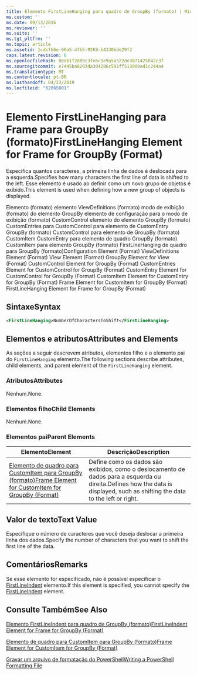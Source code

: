 ```yaml
---
title: Elemento FirstLineHanging para quadro de GroupBy (formato) | Microsoft Docs
ms.custom: ''
ms.date: 09/13/2016
ms.reviewer: ''
ms.suite: ''
ms.tgt_pltfrm: ''
ms.topic: article
ms.assetid: 1cdcf66e-96a5-47b5-9269-b4330bde29f2
caps.latest.revision: 6
ms.openlocfilehash: 08db1f2d89c3fe6c1e9a5a522de3071425042c3f
ms.sourcegitcommit: e7445ba8203da304286c591ff513900ad1c244a4
ms.translationtype: MT
ms.contentlocale: pt-BR
ms.lasthandoff: 04/23/2019
ms.locfileid: "62065801"
---
```

# <a name="firstlinehanging-element-for-frame-for-groupby-format"></a><span data-ttu-id="87007-102">Elemento FirstLineHanging para Frame para GroupBy (formato)</span><span class="sxs-lookup"><span data-stu-id="87007-102">FirstLineHanging Element for Frame for GroupBy (Format)</span></span>

<span data-ttu-id="87007-103">Especifica quantos caracteres, a primeira linha de dados é deslocada para a esquerda.</span><span class="sxs-lookup"><span data-stu-id="87007-103">Specifies how many characters the first line of data is shifted to the left.</span></span> <span data-ttu-id="87007-104">Esse elemento é usado ao definir como um novo grupo de objetos é exibido.</span><span class="sxs-lookup"><span data-stu-id="87007-104">This element is used when defining how a new group of objects is displayed.</span></span>

<span data-ttu-id="87007-105">Elemento (formato) elemento ViewDefinitions (formato) modo de exibição (formato) do elemento GroupBy elemento de configuração para o modo de exibição (formato) CustomControl elemento do elemento GroupBy (formato) CustomEntries para CustomControl para elemento de CustomEntry GroupBy (formato) CustomControl para elemento de GroupBy (formato) CustomItem CustomEntry para elemento de quadro GroupBy (formato) CustomItem para elemento GroupBy (formato) FirstLineHanging de quadro para GroupBy (formato)</span><span class="sxs-lookup"><span data-stu-id="87007-105">Configuration Element (Format) ViewDefinitions Element (Format) View Element (Format) GroupBy Element for View (Format) CustomControl Element for GroupBy (Format) CustomEntries Element for CustomControl for GroupBy (Format) CustomEntry Element for CustomControl for GroupBy (Format) CustomItem Element for CustomEntry for GroupBy (Format) Frame Element for CustomItem for GroupBy (Format) FirstLineHanging Element for Frame for GroupBy (Format)</span></span>

## <a name="syntax"></a><span data-ttu-id="87007-106">Sintaxe</span><span class="sxs-lookup"><span data-stu-id="87007-106">Syntax</span></span>

```xml
<FirstLineHanging>NumberOfCharactersToShift</FirstLineHanging>
```

## <a name="attributes-and-elements"></a><span data-ttu-id="87007-107">Elementos e atributos</span><span class="sxs-lookup"><span data-stu-id="87007-107">Attributes and Elements</span></span>

<span data-ttu-id="87007-108">As seções a seguir descrevem atributos, elementos filho e o elemento pai do `FirstLineHanging` elemento.</span><span class="sxs-lookup"><span data-stu-id="87007-108">The following sections describe attributes, child elements, and parent element of the `FirstLineHanging` element.</span></span>

### <a name="attributes"></a><span data-ttu-id="87007-109">Atributos</span><span class="sxs-lookup"><span data-stu-id="87007-109">Attributes</span></span>

<span data-ttu-id="87007-110">Nenhum.</span><span class="sxs-lookup"><span data-stu-id="87007-110">None.</span></span>

### <a name="child-elements"></a><span data-ttu-id="87007-111">Elementos filho</span><span class="sxs-lookup"><span data-stu-id="87007-111">Child Elements</span></span>

<span data-ttu-id="87007-112">Nenhum.</span><span class="sxs-lookup"><span data-stu-id="87007-112">None.</span></span>

### <a name="parent-elements"></a><span data-ttu-id="87007-113">Elementos pai</span><span class="sxs-lookup"><span data-stu-id="87007-113">Parent Elements</span></span>

|<span data-ttu-id="87007-114">Elemento</span><span class="sxs-lookup"><span data-stu-id="87007-114">Element</span></span>|<span data-ttu-id="87007-115">Descrição</span><span class="sxs-lookup"><span data-stu-id="87007-115">Description</span></span>|
|-------------|-----------------|
|[<span data-ttu-id="87007-116">Elemento de quadro para CustomItem para GroupBy (formato)</span><span class="sxs-lookup"><span data-stu-id="87007-116">Frame Element for CustomItem for GroupBy (Format)</span></span>](./frame-element-for-customitem-for-groupby-format.md)|<span data-ttu-id="87007-117">Define como os dados são exibidos, como o deslocamento de dados para a esquerda ou direita.</span><span class="sxs-lookup"><span data-stu-id="87007-117">Defines how the data is displayed, such as shifting the data to the left or right.</span></span>|

## <a name="text-value"></a><span data-ttu-id="87007-118">Valor de texto</span><span class="sxs-lookup"><span data-stu-id="87007-118">Text Value</span></span>

<span data-ttu-id="87007-119">Especifique o número de caracteres que você deseja deslocar a primeira linha dos dados.</span><span class="sxs-lookup"><span data-stu-id="87007-119">Specify the number of characters that you want to shift the first line of the data.</span></span>

## <a name="remarks"></a><span data-ttu-id="87007-120">Comentários</span><span class="sxs-lookup"><span data-stu-id="87007-120">Remarks</span></span>

<span data-ttu-id="87007-121">Se esse elemento for especificado, não é possível especificar o [FirstLineIndent](./firstlineindent-element-for-frame-for-groupby-format.md) elemento.</span><span class="sxs-lookup"><span data-stu-id="87007-121">If this element is specified, you cannot specify the [FirstLineIndent](./firstlineindent-element-for-frame-for-groupby-format.md) element.</span></span>

## <a name="see-also"></a><span data-ttu-id="87007-122">Consulte Também</span><span class="sxs-lookup"><span data-stu-id="87007-122">See Also</span></span>

[<span data-ttu-id="87007-123">Elemento FirstLineIndent para quadro de GroupBy (formato)</span><span class="sxs-lookup"><span data-stu-id="87007-123">FirstLineIndent Element for Frame for GroupBy (Format)</span></span>](./firstlineindent-element-for-frame-for-groupby-format.md)

[<span data-ttu-id="87007-124">Elemento de quadro para CustomItem para GroupBy (formato)</span><span class="sxs-lookup"><span data-stu-id="87007-124">Frame Element for CustomItem for GroupBy (Format)</span></span>](./frame-element-for-customitem-for-groupby-format.md)

[<span data-ttu-id="87007-125">Gravar um arquivo de formatação do PowerShell</span><span class="sxs-lookup"><span data-stu-id="87007-125">Writing a PowerShell Formatting File</span></span>](./writing-a-powershell-formatting-file.md)
